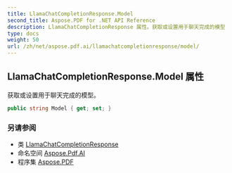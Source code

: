 ```yaml
---
title: LlamaChatCompletionResponse.Model
second_title: Aspose.PDF for .NET API Reference
description: LlamaChatCompletionResponse 属性。获取或设置用于聊天完成的模型
type: docs
weight: 50
url: /zh/net/aspose.pdf.ai/llamachatcompletionresponse/model/
---
```

## LlamaChatCompletionResponse.Model 属性

获取或设置用于聊天完成的模型。

```csharp
public string Model { get; set; }
```

### 另请参阅

* 类 [LlamaChatCompletionResponse](../)
* 命名空间 [Aspose.Pdf.AI](../../../aspose.pdf.ai/)
* 程序集 [Aspose.PDF](../../../)